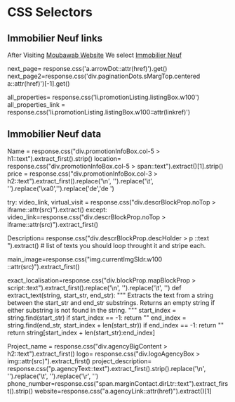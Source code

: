 # CSS Selectors
## Immobilier Neuf links 
<p> After Visiting <a href="https://www.mubawab.ma/">Moubawab Website</a> We select <a href="https://www.mubawab.ma/fr/listing-promotion">Immobilier Neuf </a> </p>

next_page= response.css('a.arrowDot::attr(href)').get()
next_page2=response.css('div.paginationDots.sMargTop.centered a::attr(href)')[-1].get()

all_properties= response.css('li.promotionListing.listingBox.w100')
all_properties_link = response.css('li.promotionListing.listingBox.w100::attr(linkref)')

## Immobilier Neuf data 
Name = response.css("div.promotionInfoBox.col-5 > h1::text").extract_first().strip()
location= response.css("div.promotionInfoBox.col-5 > span::text").extract()[1].strip()
price = response.css("div.promotionInfoBox.col-3 > h2::text").extract_first().replace('\n', '').replace('\t', '').replace('\xa0','').replace('de','de ')

try:
    video_link, virtual_visit = response.css("div.descrBlockProp.noTop > iframe::attr(src)").extract()
except:
    video_link=response.css("div.descrBlockProp.noTop > iframe::attr(src)").extract_first()


Description= response.css("div.descrBlockProp.descHolder > p ::text ").extract() # list of texts you should loop throught it and stripe each.
 
main_image=response.css("img.currentImgSldr.w100 ::attr(src)").extract_first()

exact_localisation=response.css("div.blockProp.mapBlockProp > script::text").extract_first().replace('\n', '').replace('\t', '')
def extract_text(string, start_str, end_str):
    """
    Extracts the text from a string between the start_str and end_str substrings.
    Returns an empty string if either substring is not found in the string.
    """
    start_index = string.find(start_str)
    if start_index == -1:
        return ""
    end_index = string.find(end_str, start_index + len(start_str))
    if end_index == -1:
        return ""
    return string[start_index + len(start_str):end_index]




Project_name = response.css("div.agencyBigContent > h2::text").extract_first()
logo= response.css("div.logoAgencyBox > img::attr(src)").extract_first()
project_description= response.css("p.agencyText::text").extract_first().strip().replace('\n', '').replace('\t', '').replace('\r', '')
phone_number=response.css("span.marginContact.dirLtr::text").extract_first().strip()
website=response.css("a.agencyLink::attr(href)").extract()[1]

